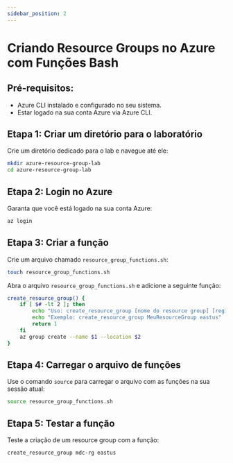 ```yaml
---
sidebar_position: 2
---
```


# Criando Resource Groups no Azure com Funções Bash

## Pré-requisitos:
- Azure CLI instalado e configurado no seu sistema.
- Estar logado na sua conta Azure via Azure CLI.

## Etapa 1: Criar um diretório para o laboratório

Crie um diretório dedicado para o lab e navegue até ele:

```bash
mkdir azure-resource-group-lab
cd azure-resource-group-lab
```

## Etapa 2: Login no Azure

Garanta que você está logado na sua conta Azure:

```bash
az login
```

## Etapa 3: Criar a função

Crie um arquivo chamado `resource_group_functions.sh`:

```bash
touch resource_group_functions.sh
```

Abra o arquivo `resource_group_functions.sh` e adicione a seguinte função:

```bash
create_resource_group() {
    if [ $# -lt 2 ]; then
        echo "Uso: create_resource_group [nome do resource group] [região]"
        echo "Exemplo: create_resource_group MeuResourceGroup eastus"
        return 1
    fi
    az group create --name $1 --location $2
}
```

## Etapa 4: Carregar o arquivo de funções

Use o comando `source` para carregar o arquivo com as funções na sua sessão atual:

```bash
source resource_group_functions.sh
```

## Etapa 5: Testar a função

Teste a criação de um resource group com a função:

```bash
create_resource_group mdc-rg eastus
```

<!-- truncate -->